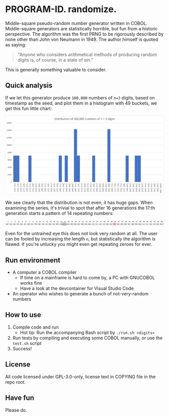 # PROGRAM-ID. randomize.

Middle-square pseudo-random number generator written in COBOL. Middle-square generators are statistically horrible, but fun from a historic perspective. The algorithm was the first PRNG to be rigorously described by none other than John von Neumann in 1949. The author himself is quoted as saying:

>"Anyone who considers arithmetical methods of producing random digits is, of course, in a state of sin."

This is generally something valuable to consider.

## Quick analysis

If we let this generator produce `100,000` numbers of `n=3` digits, based on timestamp as the seed, and plot them in a histogram with 49 buckets, we get this fun little chart:

![Distribution of 100,000 numbers of length n=3](img/distribution_n3.png)

We see clearly that the distribution is not even, it has huge gaps. When examining the series, it's trivial to spot that after 16 generations the 17:th generation starts a pattern of 14 repeating numbers:

![Repeating pattern of period 14](img/period_14.png)

Even for the untrained eye this does not look very random at all. The user can be fooled by increasing the length `n`, but statistically the algorithm is flawed. If you're unlucky you might even get repeating zeroes for ever.

## Run environment
* A computer a COBOL compiler
    * If time on a mainframe is hard to come by, a PC with GNUCOBOL works fine
    * Have a look at the devcontainer for Visual Studio Code
* An operator who wishes to generate a bunch of not-very-random numbers

## How to use
1. Compile code and run 
    * Hot tip: Run the accompanying Bash script by `./run.sh <digits>`
2. Run tests by compiling and executing some COBOL manually, or use the `test.sh` script
3. Success!

## License
All code licensed under GPL-3.0-only, license text in COPYING file in the repo root.

## Have fun
Please do.
